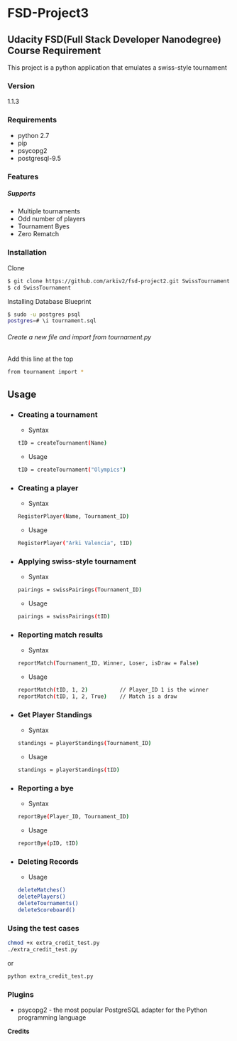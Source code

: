 # FSD-Project3
## Udacity FSD(Full Stack Developer Nanodegree) Course Requirement 
This project is a python application that emulates a swiss-style tournament

### Version
1.1.3

### Requirements
* python 2.7
* pip
* psycopg2
* postgresql-9.5

### Features
##### Supports
* Multiple tournaments
* Odd number of players
* Tournament Byes
* Zero Rematch


### Installation
Clone
```sh
$ git clone https://github.com/arkiv2/fsd-project2.git SwissTournament
$ cd SwissTournament
```
Installing Database Blueprint
```sh
$ sudo -u postgres psql
postgres=# \i tournament.sql
```
    
###### Create a new file and import from tournament.py
Add this line at the top
```sh
from tournament import *
```

## Usage
* ### Creating a tournament
    * Syntax
    ```sh
    tID = createTournament(Name)
    ```
    * Usage
    ```sh
    tID = createTournament("Olympics")
    ```	

* ### Creating a player
    * Syntax
    ```sh
    RegisterPlayer(Name, Tournament_ID)
    ```
    * Usage
    ```sh
    RegisterPlayer("Arki Valencia", tID)
    ```

* ### Applying swiss-style tournament
    * Syntax
    ```sh
    pairings = swissPairings(Tournament_ID)
    ```
    * Usage
    ```sh
    pairings = swissPairings(tID)
    ```

* ### Reporting match results
    * Syntax
    ```sh
    reportMatch(Tournament_ID, Winner, Loser, isDraw = False)
    ```
    * Usage
    ```sh
    reportMatch(tID, 1, 2)          // Player_ID 1 is the winner
    reportMatch(tID, 1, 2, True)    // Match is a draw
    ```

* ### Get Player Standings
    * Syntax
    ```sh
    standings = playerStandings(Tournament_ID)
    ```
    * Usage
    ```sh
    standings = playerStandings(tID)
    ```

* ### Reporting a bye
    * Syntax
    ```sh
    reportBye(Player_ID, Tournament_ID)
    ```
    * Usage
    ```sh
    reportBye(pID, tID)
    ```
        
* ### Deleting Records
    * Usage
    ```sh
    deleteMatches()
    deletePlayers()
    deleteTournaments()
    deleteScoreboard()
    ```

### Using the test cases
```sh
chmod +x extra_credit_test.py
./extra_credit_test.py
```
or
```sh
python extra_credit_test.py
```

### Plugins
* psycopg2 - the most popular PostgreSQL adapter for the Python programming language


**Credits**

   [BenBrandt]: <Test Suite and some tournament logics>
